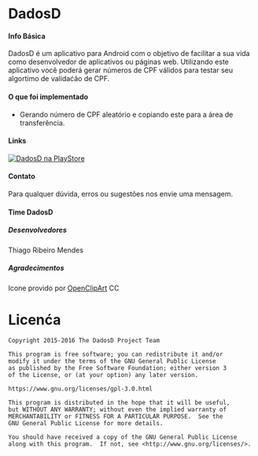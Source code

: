 # DadosD 

#### Info Básica

DadosD é um aplicativo para Android com o objetivo de facilitar a sua vida como desenvolvedor de aplicativos ou páginas web. Utilizando este aplicativo você poderá gerar números de CPF válidos para testar seu algortimo de validaćão de CPF.

#### O que foi implementado

  * Gerando número de CPF aleatório e copiando este para a área de transferência.

#### Links

[![DadosD na PlayStore](https://developer.android.com/images/brand/en_app_rgb_wo_60.png)](https://play.google.com/store/apps/details?id=com.tmendes.dadosd)

#### Contato

Para qualquer dúvida, erros ou sugestões nos envie uma mensagem.

#### Time DadosD

##### Desenvolvedores

Thiago Ribeiro Mendes<br/>

##### Agradecimentos

Icone provido por [OpenClipArt](https://openclipart.org/detail/167774/monsternoshadow) CC

# Licenća

    Copyright 2015-2016 The DadosD Project Team

    This program is free software; you can redistribute it and/or
    modify it under the terms of the GNU General Public License
    as published by the Free Software Foundation; either version 3
    of the License, or (at your option) any later version.

    https://www.gnu.org/licenses/gpl-3.0.html

    This program is distributed in the hope that it will be useful,
    but WITHOUT ANY WARRANTY; without even the implied warranty of
    MERCHANTABILITY or FITNESS FOR A PARTICULAR PURPOSE.  See the
    GNU General Public License for more details.
 
    You should have received a copy of the GNU General Public License
    along with this program.  If not, see <http://www.gnu.org/licenses/>.
    
